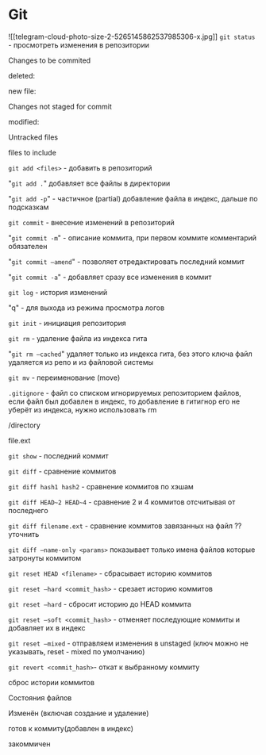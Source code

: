 # Git
![[telegram-cloud-photo-size-2-5265145862537985306-x.jpg]]
`git status` - просмотреть изменения в репозитории

Changes to be commited

deleted:

new file:

Changes not staged for commit

modified:

Untracked files

files to include

`git add <files>` - добавить <files> в репозиторий

"`git add .`" добавляет все файлы в директории

"`git add -p`" - частичное (partial) добавление файла в индекс, дальше по подсказкам

`git commit` - внесение изменений в репозиторий

"`git commit -m`" - описание коммита, при первом коммите комментарий обязателен

"`git commit —amend`" - позволяет отредактировать последний коммит

"`git commit -a`" - добавляет сразу все изменения в коммит

`git log` - история изменений

"q" - для выхода из режима просмотра логов

`git init` - инициация репозитория

`git rm` - удаление файла из индекса гита

"`git rm —cached`" удаляет только из индекса гита, без этого ключа файл удаляется из репо и из файловой системы

`git mv` - переименование (move)

`.gitignore` - файл со списком игнорируемых репозиторием файлов, если файл был добавлен в индекс, то добавление в гитигнор его не уберёт из индекса, нужно использовать rm

/directory

file.ext

`git show` - последний коммит

`git diff` - сравнение коммитов

`git diff hash1 hash2` - сравнение коммитов по хэшам

`git diff HEAD~2 HEAD~4` - сравнение 2 и 4 коммитов отсчитывая от последнего

`git diff filename.ext` - сравнение коммитов завязанных на файл ?? уточнить

`git diff —name-only <params>` показывает только имена файлов которые затронуты коммитом

`git reset HEAD <filename>` - сбрасывает историю коммитов

`git reset —hard <commit_hash>` - срезает историю коммитов

`git reset —hard` - сбросит историю до HEAD коммита

`git reset —soft <commit_hash>` - отменяет последующие коммиты и добавляет их в индекс

`git reset —mixed` - отправляем изменения в unstaged (ключ можно не указывать, reset - mixed по умолчанию)

`git revert <commit_hash>`- откат к выбранному коммиту

сброс истории коммитов

Состояния файлов

Изменён (включая создание и удаление)

готов к коммиту(добавлен в индекс)

закоммичен